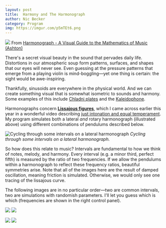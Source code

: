 ```yaml
---
layout: post
title:  Harmony and The Harmonograph
author: Nic Becker
category: Program
img: https://imgur.com/p5mTEt6.png
---
```

![](https://imgur.com/0b4gMWj.png)
From [Harmonograph - A Visual Guide to the Mathematics of Music (Ashton)](https://www.scribd.com/doc/147969892/Anthony-Ashton-Harmonograph-A-Visual-Guide-to-the-Mathematics-of-Music-cleaned)

There's a secret visual beauty in the sound that pervades daily life. Distortions in our atmospheric soup form patterns, surfaces, and shapes that our eyes will never see. Even guessing at the pressure patterns that emerge from a playing violin is mind-boggling—yet one thing is certain: the sight would be awe-inspiring.

Thankfully, sinusoids are everywhere in the physical world. And we can create something visual that is somewhat isometric to sounds and harmony. Some examples of this include [Chladni plates](https://www.youtube.com/watch?v=lRFysSAxWxI) and the [Kaleidophone](https://en.wikipedia.org/wiki/Kaleidophone).

Harmonographs concern [**Lissajous figures**](https://en.wikipedia.org/wiki/Lissajous_curve), which I came across earlier this year in a wonderful video describing [just intonation and equal temperament](https://www.youtube.com/watch?v=6NlI4No3s0M). My program simulates both a lateral *and* rotary harmonograph (illustrated above) using different combinations of pendulums described below.

![Cycling through some intervals on a lateral harmonograph](https://imgur.com/IgCSB3C.gif)
*Cycling through some intervals on a lateral harmonograph.*

So how does this relate to music? Intervals are fundamental to how we think of notes, melody, and harmony. Every interval (e.g. a minor third, perfect fifth) is measured by the ratio of two frequencies. If we allow the pendulums within a harmonograph to reflect these frequency ratios, beautiful symmetries arise. Note that all of the images here are the result of damped oscillation, meaning friction is simulated. Otherwise, we would only see one tracing of the lissajous curve.

The following images are in no particular order—two are common intervals, two are simulations with randomish parameters. I'll let you guess which is which (frequencies are shown in the right control panel).

![](https://imgur.com/2vDyYEY.png)
![](https://imgur.com/p5mTEt6.png)
<!-- ![](https://imgur.com/UemTvRU.png) boring -->
![](https://imgur.com/4IB9Omv.png)
![](https://imgur.com/skcpxJh.png)
